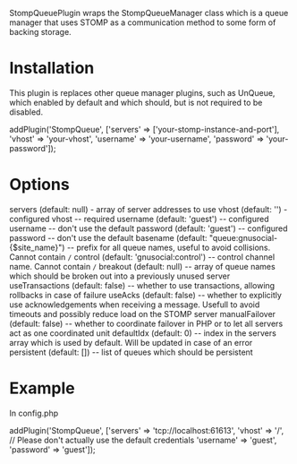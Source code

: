 StompQueuePlugin wraps the StompQueueManager class which is a queue manager
that uses STOMP as a communication method to some form of backing storage.

Installation
============

This plugin is replaces other queue manager plugins, such as UnQueue,
which enabled by default and which should, but is not required to be
disabled.

addPlugin('StompQueue', ['servers' => ['your-stomp-instance-and-port'],
                         'vhost' => 'your-vhost',
                         'username' => 'your-username',
                         'password' => 'your-password']);

Options
=======

servers (default: null) - array of server addresses to use
vhost (default: '') - configured vhost -- required
username (default: 'guest') -- configured username -- don't use the default
password (default: 'guest') -- configured password -- don't use the default
basename (default: "queue:gnusocial-{$site_name}") -- prefix for all queue names,
useful to avoid collisions. Cannot contain `/`
control (default: 'gnusocial:control') -- control channel name. Cannot contain `/`
breakout (default: null) -- array of queue names which should be broken out into a previously unused server
useTransactions (default: false) -- whether to use transactions, allowing rollbacks in case of failure
useAcks (default: false) -- whether to explicitly use acknowledgements when receiving a message.
Usefull to avoid timeouts and possibly reduce load on the STOMP server
manualFailover (default: false) -- whether to coordinate failover in PHP or to let all servers act
as one coordinated unit
defaultIdx (default: 0) -- index in the servers array which is used by default. Will be updated in case of an error
persistent (default: []) -- list of queues which should be persistent

Example
=======

In config.php

addPlugin('StompQueue', ['servers' => 'tcp://localhost:61613', 'vhost' => '/',
                         // Please don't actually use the default credentials
                         'username' => 'guest', 'password' => 'guest']);
